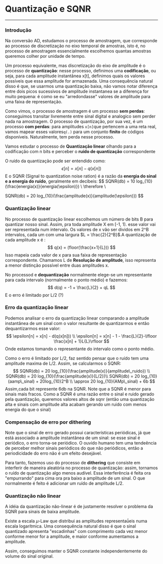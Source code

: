 # Quantização e SQNR

***

### Introdução

Na conversão AD, estudamos o processo de amostragem, que corresponde ao processo de discretização no eixo temporal de amostras, isto é, no processo de amostragem essencialmente escolhemos quantas amostras queremos colher por unidade de tempo.

Um processo equivalente, mas discretização do eixo de amplitude é o processo de **quantização**: nesse processo, definimos uma **codificação**, ou seja, para cada amplitude instantânea x[t], definimos quais os valores possíveis que essa amplitude for armazenada. Uma consequência natural disso é que, se usarmos uma quantização baixa, não vamos notar diferença entre dois picos sucessivos de amplitude instantanea se a diferença for muito pequena: é como se eu "arredondasse" valores de amplitude para uma faixa de representação.



Como vimos, o processo de amostragem é um processo **sem perdas**: conseguimos transitar livremente entre sinal digital e analogico sem perder nada na amostragem. O processo de quantização, por sua vez, é um processo **com perdas**:  para amplitudes `x[n]`que pertencem a uma reta real, vamos mapear esses valores`q(.)` para um conjunto **finito** de códigos disponíveis. Naturalmente, tem perda nesse processo.



Vamos estudar o processo de **Quantização linear** olhando para a codificação com n bits e perceber o **ruído de quantização** correspondente

O ruído da quantização pode ser entendido como:
$$
\epsilon[n] = x[n] - q(x[n])
$$
E o SQNR (Signal to quantization noise ration) é a razão da **energia do sinal e a energia do ruído**, geralmente em decibeis:
$$
SQNR(db) = 10 log_{10}(\frac{energia(x)}{energia(\epsilon)})
\\
\therefore
\\

SQNR(db) = 20 log_{10}(\frac{amplitude(x)}{amplitude(\epsilon)})
$$

### Quantização linear

No processo de quantização linear escolhemos um número de bits B para quantizar nosso sinal. Assim, pra toda amplitude X em [-1, 1). esse valor vai ser representada num intervalo. Os valores de x vão ser dividos em 2^B intervalos, cada um com uma largura $L = \frac{2}{2^B}$.A quantização de cada amplitude x é :
$$
q(x) = (floor(\frac{x+1}{L}))
$$
Isso mapeia cada valor de x para sua faixa de representação correspondente. Chamamos L de **Resolução de amplitude**, isso representa a menor distinção possível entre duas amplitudes x.

No processod e **dequantização** normalmente elege-se um representante para cada intervalo (normalmente o ponto médio) e fazemos:
$$
d(q) = -1 + \frac{L}{2} + qL
$$
E o erro é limitado por L/2 (?)

### Erro da quantização linear

Podemos analisar o erro da quantização linear comparando a amplitude instantânea de um sinal com o valor resultante de quantizarmos e então dequantizarmos esse valor:
$$
\epsilon[n] = x[n] - d(q(x[n]))
\\
\epsilon[n] = x[n] - 1 - \frac{L}{2}-\lfloor \frac{x[n] + 1}L{L}\rfloor
$$
Onde estamos tomando o representante do intervalo como o ponto médio.

Como o erro é limitado por L/2, faz sentido pensar que o ruído tem uma amplitude maxima de L/2. Assim, se calcularmos o SQNR:
$$
SQNR(db) = 20 log_{10}(\frac{amplitude(x)}{amplitude\_ruido})
\\
SQNR(db) = 20 log_{10}(\frac{amplitude(x)}{L/2})\\
SQNR(db) = 20 log_{10}(aamp\_sinal) + 20log_{10}2^B
\\
\approx 20 log_{10}(AMp\_sinal) + 6b
$$
Assim,cada bit represente 6db na SQNR.  Note que a SQNR é menor para sinais mais fracos. Como a SQNR é uma razão entre o sinal e ruido gerado pela quantização, queremos valores altos de sqnr (então uma quantização alta e sinais com amplitude alta acabam gerando um ruido com menos energia do que o sinal)

### Compensação de erro por dithering

Note que o sinal de erro gerado possui características periódicas, já que está associado a amplitude instantânea de um sinal: se esse sinal é periódico, o erro torna-se periódico. O ouvido humano tem uma tendeência de perceber melhor sinais periódicos do que não periódicos, então a periodicidade do erro não é um efeito desejável.



Para tanto, fazemos uso do processo de **dithering** que consiste em interferir de maneira aleatória no processo de quantização: assim, tornamos o ruído de quantização algo menos audível. Essa interferência é feita ora "empurrando" para cima ora pra baixo a amplitude de um sinal. O que normalmente é feito é adicionar um ruído de amplitude L/2.

### Quantização não linear

A idéia da quantização não-linear é de justamente resolver o problema da SQNR para sinais de baixa amplitude.

Existe a escala $\mu$-Law que distribui as amplitudes representaǘeis numa escala logarítmica. Uma consequência natural disso é que o sinal quantizado apresenta "escadinhas" com comprimento cada vez menor conforme menor for a amplitude, e maior conforme aumentamos a amplitude.



Assim, conseguimos manter o SQNR constante independentemente do volume do sinal original.
